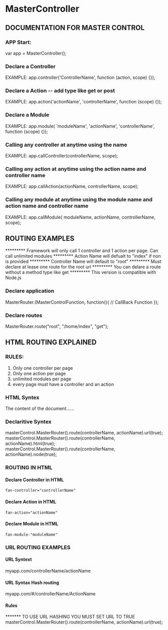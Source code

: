 # MasterController



## DOCUMENTATION FOR MASTER CONTROL 

### APP Start:
 var app = MasterController();

### Declare a Controller
EXAMPLE:
app.controller('ControllerName', function (action, scope) {});

### Declare a Action -- add type like get or post
EXAMPLE:
app.action('actionName', 'controllerName', function (scope) {});

### Declare a Module
EXAMPLE:
app.module( 'moduleName', 'actionName', 'controllerName', function (scope) {});

### Calling any controller at anytime using the name
EXAMPLE:
app.callController(controllerName, scope);

### Calling any action at anytime using the action name and controller name
EXAMPLE:
app.callAction(actionName, controllerName, scope);

### Calling any module at anytime using the module name and action name and controller name
EXAMPLE:
app.callModule( moduleName,  actionName, controllerName, scope);

## ROUTING EXAMPLES

*********  Framework will only call 1 controller and 1 action per page. Can call unlimited modules
*********  Action Name will defualt to "index" if non is provided
*********  Controller Name will default to "root"
*********  Must declare at lease one route for the root url
*********  You can delare a route without a method type like get
*********  This version is compatible with Node.js

### Declare application
MasterRouter.(MasterControlFunction, function(){ // CallBack Function });

### Declare routes
MasterRouter.route("root", "/home/index", "get");

## HTML ROUTING EXPLAINED
### RULES:
1. Only one controller per page
2. Only one action per page
3. unlimited modules per page
4. every page must have a controller and an action

### HTML Syntex
<body fan-controller="drake">
    <div fan-action="index">
        <div fan-module="content">
            The content of the document......
        </div>
    </div>
</body>

### Declaritive Syntex
masterControl.MasterRouter().route(controllerName, actionName).url(true);
masterControl.MasterRouter().route(controllerName, actionName).html(true);
masterControl.MasterRouter().route(controllerName, actionName).node(true);

### ROUTING IN HTML
#### Declare Controller in HTML
    fan-controller="controllerName"
#### Declare Action in HTML
    fan-action="actionName"
#### Declare Module in HTML 
    fan-module-"moduleName"

### URL ROUTING EXAMPLES

#### URL Syntext
 myapp.com/controllerName/actionName
 
#### URL Syntax Hash routing
myapp.com/#/controllerName/ActionName

#### Rules
  ******* TO USE URL HASHING YOU MUST SET URL TO TRUE
    masterControl.MasterRouter().route(controllerName, actionName).url(true);
